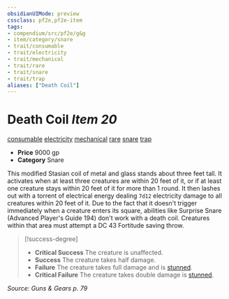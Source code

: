 ```yaml
---
obsidianUIMode: preview
cssclass: pf2e,pf2e-item
tags:
- compendium/src/pf2e/g&g
- item/category/snare
- trait/consumable
- trait/electricity
- trait/mechanical
- trait/rare
- trait/snare
- trait/trap
aliases: ["Death Coil"]
---
```

# Death Coil *Item 20*  
[consumable](../../../rules/traits/consumable.md)  [electricity](../../../rules/traits/electricity.md)  [mechanical](../../../rules/traits/mechanical.md)  [rare](../../../rules/traits/rare.md)  [snare](../../../rules/traits/snare.md)  [trap](../../../rules/traits/trap.md)  

- **Price** 9000 gp
- **Category** Snare

This modified Stasian coil of metal and glass stands about three feet tall. It activates when at least three creatures are within 20 feet of it, or if at least one creature stays within 20 feet of it for more than 1 round. It then lashes out with a torrent of electrical energy dealing `7d12` electricity damage to all creatures within 20 feet of it. Due to the fact that it doesn't trigger immediately when a creature enters its square, abilities like Surprise Snare (Advanced Player's Guide 194) don't work with a death coil. Creatures within that area must attempt a DC 43 Fortitude saving throw.

> [!success-degree] 
> - **Critical Success** The creature is unaffected.
> - **Success** The creature takes half damage.
> - **Failure** The creature takes full damage and is [stunned](../../../rules/conditions.md#Stunned).
> - **Critical Failure** The creature takes double damage is [stunned](../../../rules/conditions.md#Stunned).

*Source: Guns & Gears p. 79*